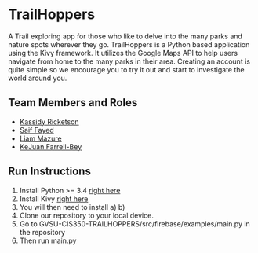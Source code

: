 # TrailHoppers

A Trail exploring app for those who like to delve into the many parks and nature spots wherever they go. TrailHoppers is a Python based application using the Kivy framework. It utilizes the Google Maps API to help users navigate from home to the many parks in their area. Creating an account is quite simple so we encourage you to try it out and start to investigate the world around you.

## Team Members and Roles

* [Kassidy Ricketson](https://github.com/ricketsk/CIS-350-HW2-Ricketson)
* [Saif Fayed](https://github.com/saiffayed/CIS350-HW2-Fayed)
* [Liam Mazure](https://github.com/Mazureli/CIS350-HW2-Mazure)
* [KeJuan Farrell-Bey](https://github.com/kejua/CIS350-HW2-Farrell-Bey)

## Run Instructions

1) Install Python >= 3.4 [right here](https://www.python.org/downloads/)
2) Install Kivy [right here](https://kivy.org/doc/stable/gettingstarted/installation.html)
3) You will then need to install 
  a)
  b)
5) Clone our repository to your local device.
6) Go to GVSU-CIS350-TRAILHOPPERS/src/firebase/examples/main.py in the repository
7) Then run main.py 

